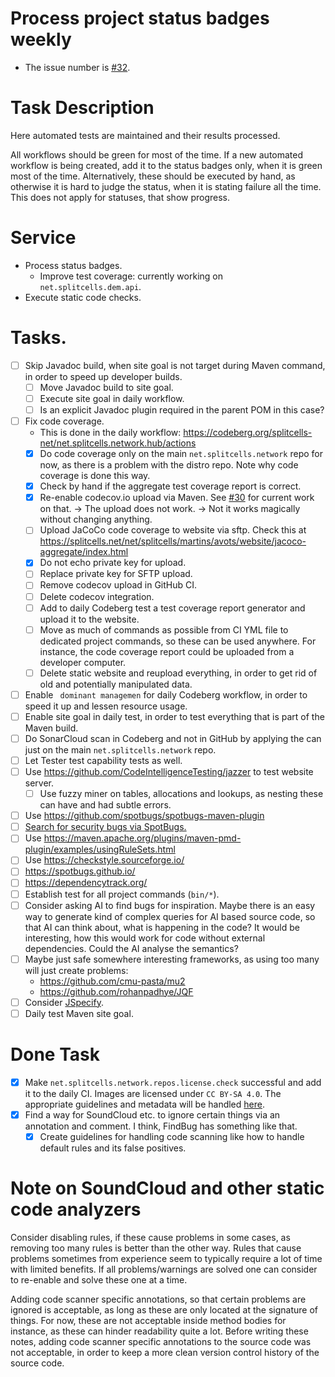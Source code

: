 # Process project status badges weekly
* The issue number is [\#32](https://codeberg.org/splitcells-net/net.splitcells.network.community/issues/32).
# Task Description
Here automated tests are maintained and their results processed.

All workflows should be green for most of the time.
If a new automated workflow is being created, add it to the status badges only,
when it is green most of the time.
Alternatively, these should be executed by hand,
as otherwise it is hard to judge the status,
when it is stating failure all the time.
This does not apply for statuses, that show progress.
# Service
* Process status badges.
    * Improve test coverage: currently working on `net.splitcells.dem.api`.
* Execute static code checks.
# Tasks.
* [ ] Skip Javadoc build, when site goal is not target during Maven command, in order to speed up developer builds.
    * [ ] Move Javadoc build to site goal. 
    * [ ] Execute site goal in daily workflow.
    * [ ] Is an explicit Javadoc plugin required in the parent POM in this case?
* [ ] Fix code coverage.
    * This is done in the daily workflow: https://codeberg.org/splitcells-net/net.splitcells.network.hub/actions
    * [x] Do code coverage only on the main `net.splitcells.network` repo for now, as there is a problem with the distro repo.
      Note why code coverage is done this way.
    * [x] Check by hand if the aggregate test coverage report is correct.
    * [x] Re-enable codecov.io upload via Maven. See [\#30](../deployment/weekly-t30-deploy-tests.md) for current work on that. -> The upload does not work. -> Not it works magically without changing anything.
    * [ ] Upload JaCoCo code coverage to website via sftp. Check this at https://splitcells.net/net/splitcells/martins/avots/website/jacoco-aggregate/index.html
    * [x] Do not echo private key for upload.
    * [ ] Replace private key for SFTP upload.
    * [ ] Remove codecov upload in GitHub CI.
    * [ ] Delete codecov integration.
    * [ ] Add to daily Codeberg test a test coverage report generator and upload it to the website.
    * [ ] Move as much of commands as possible from CI YML file to dedicated project commands, so these can be used anywhere.
      For instance, the code coverage report could be uploaded from a developer computer.
    * [ ] Delete static website and reupload everything, in order to get rid of old and potentially manipulated data.
* [ ] Enable ` dominant managemen` for daily Codeberg workflow, in order to speed it up and lessen resource usage.
* [ ] Enable site goal in daily test, in order to test everything that is part of the Maven build.
* [ ] Do Sonar[]()Cloud scan in Codeberg and not in GitHub by applying the can just on the main `net.splitcells.network` repo.
* [ ] Let Tester test capability tests as well. 
* [ ] Use https://github.com/CodeIntelligenceTesting/jazzer to test website server.
    * [ ] Use fuzzy miner on tables, allocations and lookups, as nesting these can have and had subtle errors.
* [ ] Use https://github.com/spotbugs/spotbugs-maven-plugin
* [ ] [Search for security bugs via SpotBugs.](https://spotbugs.readthedocs.io/en/latest/maven.html)
* [ ] Use https://maven.apache.org/plugins/maven-pmd-plugin/examples/usingRuleSets.html
* [ ] Use https://checkstyle.sourceforge.io/
* [ ] https://spotbugs.github.io/
* [ ] https://dependencytrack.org/
* [ ] Establish test for all project commands (`bin/*`).
* [ ] Consider asking AI to find bugs for inspiration.
  Maybe there is an easy way to generate kind of complex queries for AI based source code,
  so that AI can think about, what is happening in the code?
  It would be interesting, how this would work for code without external dependencies.
  Could the AI analyse the semantics?
* [ ] Maybe just safe somewhere interesting frameworks, as using too many will just create problems:
    * https://github.com/cmu-pasta/mu2
    * https://github.com/rohanpadhye/JQF
* [ ] Consider [JSpecify](https://jspecify.dev/).
* [ ] Daily test Maven site goal. 
# Done Task
* [x] Make `net.splitcells.network.repos.license.check` successful and add it to the daily CI.
  Images are licensed under `CC BY-SA 4.0`. The appropriate guidelines and metadata will be handled [here](../documentation/2021-08-04-improve-licensing-practices.md).
* [x] Find a way for SoundCloud etc. to ignore certain things via an annotation and comment.
  I think, FindBug has something like that.
  * [x] Create guidelines for handling code scanning like how to handle default rules and its false positives.

# Note on SoundCloud and other static code analyzers

Consider disabling rules, if these cause problems in some cases,
as removing too many rules is better than the other way.
Rules that cause problems sometimes from experience seem to typically require a lot of time with limited benefits.
If all problems/warnings are solved one can consider to re-enable and solve these one at a time.

Adding code scanner specific annotations,
so that certain problems are ignored is acceptable,
as long as these are only located at the signature of things.
For now, these are not acceptable inside method bodies for instance,
as these can hinder readability quite a lot.
Before writing these notes, adding code scanner specific annotations to the source code was not acceptable,
in order to keep a more clean version control history of the source code.